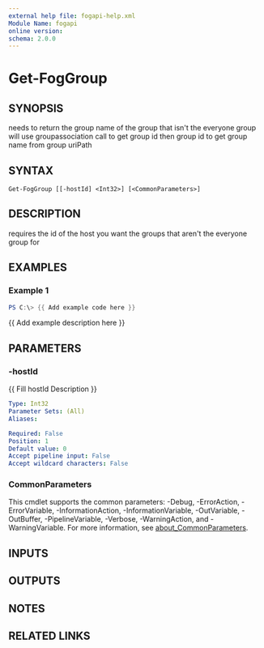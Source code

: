 ```yaml
---
external help file: fogapi-help.xml
Module Name: fogapi
online version:
schema: 2.0.0
---
```


# Get-FogGroup

## SYNOPSIS
needs to return the group name of the group that isn't the everyone group
will use groupassociation call to get group id then group id to get group name from group uriPath

## SYNTAX

```
Get-FogGroup [[-hostId] <Int32>] [<CommonParameters>]
```

## DESCRIPTION
requires the id of the host you want the groups that aren't the everyone group for

## EXAMPLES

### Example 1
```powershell
PS C:\> {{ Add example code here }}
```

{{ Add example description here }}

## PARAMETERS

### -hostId
{{ Fill hostId Description }}

```yaml
Type: Int32
Parameter Sets: (All)
Aliases:

Required: False
Position: 1
Default value: 0
Accept pipeline input: False
Accept wildcard characters: False
```

### CommonParameters
This cmdlet supports the common parameters: -Debug, -ErrorAction, -ErrorVariable, -InformationAction, -InformationVariable, -OutVariable, -OutBuffer, -PipelineVariable, -Verbose, -WarningAction, and -WarningVariable. For more information, see [about_CommonParameters](http://go.microsoft.com/fwlink/?LinkID=113216).

## INPUTS

## OUTPUTS

## NOTES

## RELATED LINKS
